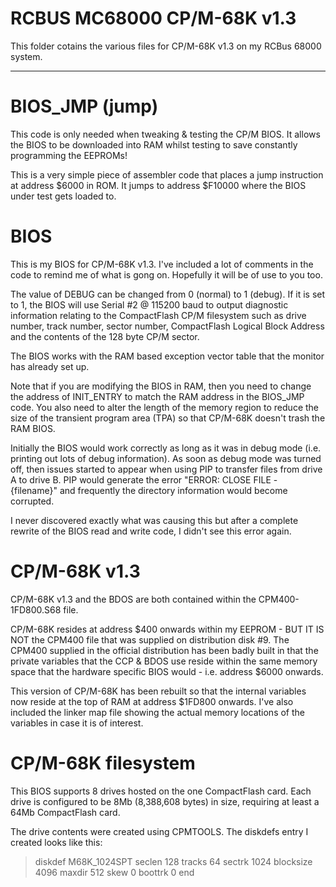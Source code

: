 # RCBUS MC68000 CP/M-68K v1.3

This folder cotains the various files for CP/M-68K v1.3 on my RCBus 68000 system.

---

# BIOS_JMP (jump)

This code is only needed when tweaking & testing the CP/M BIOS. It allows the BIOS to be downloaded into RAM whilst testing to save constantly programming the EEPROMs!
  
This is a very simple piece of assembler code that places a jump instruction at address $6000 in ROM. It jumps to address $F10000 where the BIOS under test gets loaded to.

# BIOS

This is my BIOS for CP/M-68K v1.3. I've included a lot of comments in the code to remind me of what is gong on. Hopefully it will be of use to you too.

The value of DEBUG can be changed from 0 (normal) to 1 (debug). If it is set to 1, the BIOS will use Serial #2 @ 115200 baud to output diagnostic information relating to the CompactFlash CP/M filesystem such as drive number, track number, sector number, CompactFlash Logical Block Address and the contents of the 128 byte CP/M sector. 

The BIOS works with the RAM based exception vector table that the monitor has already set up.

Note that if you are modifying the BIOS in RAM, then you need to change the address of INIT_ENTRY to match the RAM address in the BIOS_JMP code. You also need to alter the length of the memory region to reduce the size of the transient program area (TPA) so that CP/M-68K doesn't trash the RAM BIOS.

Initially the BIOS would work correctly as long as it was in debug mode (i.e. printing out lots of debug information). As soon as debug mode was turned off, then issues started to appear when using PIP to transfer files from drive A to drive B. PIP would generate the error "ERROR: CLOSE FILE - {filename}" and frequently the directory information would become corrupted.

I never discovered exactly what was causing this but after a complete rewrite of the BIOS read and write code, I didn't see this error again.
 
# CP/M-68K v1.3

CP/M-68K v1.3 and the BDOS are both contained within the CPM400-1FD800.S68 file.

CP/M-68K resides at address $400 onwards within my EEPROM - BUT IT IS NOT the CPM400 file that was supplied on distribution disk #9. The CPM400 supplied in the official distribution has been badly built in that the private variables that the CCP & BDOS use reside within the same memory space that the hardware specific BIOS would - i.e. address $6000 onwards. 

This version of CP/M-68K has been rebuilt so that the internal variables now reside at the top of RAM at address $1FD800 onwards. I've also included the linker map file showing the actual memory locations of the variables in case it is of interest.

# CP/M-68K filesystem

This BIOS supports 8 drives hosted on the one CompactFlash card. Each drive is configured to be 8Mb (8,388,608 bytes) in size, requiring at least a 64Mb CompactFlash card.

The drive contents were created using CPMTOOLS. The diskdefs entry I created looks like this:

> diskdef M68K_1024SPT
  seclen 128
  tracks 64
  sectrk 1024
  blocksize 4096
  maxdir 512
  skew 0
  boottrk 0
end
